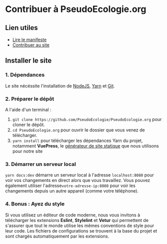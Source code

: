 # Contribuer à PseudoEcologie.org

## Lien utiles

* [Lire le manifeste](https://pseudoecologie.org/manifeste/)
* [Contribuer au site](https://pseudoecologie.org/contribuer/)

## Installer le site

### 1. Dépendances

Le site nécéssite l'installation de [NodeJS](https://nodejs.org/), [Yarn](https://classic.yarnpkg.com/) et [Git](https://git-scm.com/).

### 2. Préparer le dépôt

A l'aide d'un terminal :

1. `git clone https://github.com/PseudoEcologie/PseudoEcologie.org` pour cloner le dépôt.
2. `cd PseudoEcologie.org` pour ouvrir le dossier que vous venez de télécharger.
3. `yarn install` pour télécharger les dépendances Yarn du projet, notamment **VuePress**, le [générateur de site statique](https://vuepress.vuejs.org/) que nous utilisons pour notre site

### 3. Démarrer un serveur local

`yarn docs:dev` démarre un serveur local à l'adresse `localhost:8080` pour voir vos changements en direct alors que vous travaillez. Vous pouvez également utiliser l'adresse`votre-adresse-ip:8080` pour voir les changements depuis un autre appareil (comme votre téléphone).

### 4. Bonus : Ayez du style

Si vous utilisez un éditeur de code moderne, nous vous invitons à télécharger les extensions **Eslint**, **Stylelint** et **Vetur** qui permettent de s'assurer que tout le monde utilise les mêmes conventions de style pour leur code. Les fichiers de configurations se trouvent à la base du projet et sont chargés automatiquement par les extensions.